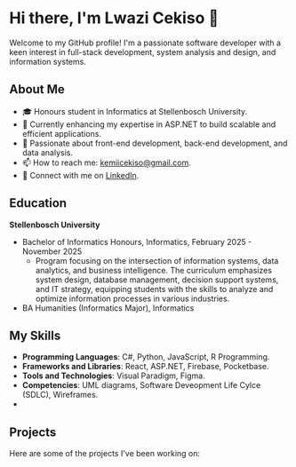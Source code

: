 # Hi there, I'm Lwazi Cekiso 👋

Welcome to my GitHub profile! I'm a passionate software developer with a keen interest in full-stack development, system analysis and design, and information systems.

## About Me
- 🎓 Honours student in Informatics at Stellenbosch University.
- 💼 Currently enhancing my expertise in ASP.NET to build scalable and efficient applications.
- 🌱 Passionate about front-end development, back-end development, and data analysis.
- 📫 How to reach me: kemiicekiso@gmail.com.
- 💼 Connect with me on [LinkedIn](https://www.linkedin.com/in/lwazi-cekiso).


## Education
**Stellenbosch University**
- Bachelor of Informatics Honours, Informatics, February 2025 - November 2025
  - Program focusing on the intersection of information systems, data analytics, and business intelligence. The curriculum emphasizes system design, database management, decision support systems, and IT strategy, equipping students with the skills to analyze and optimize information processes in various industries.
- BA Humanities (Informatics Major), Informatics

## My Skills
- **Programming Languages**: C#, Python, JavaScript, R Programming.
- **Frameworks and Libraries**: React, ASP.NET, Firebase, Pocketbase.
- **Tools and Technologies**: Visual Paradigm, Figma.
- **Competencies**: UML diagrams, Software Deveopment Life Cylce (SDLC), Wireframes.
-  

## Projects
Here are some of the projects I've been working on:

